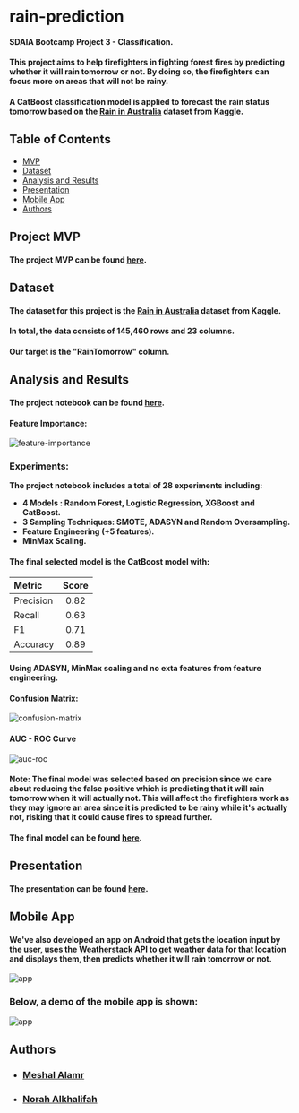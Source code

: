 # rain-prediction
#### SDAIA Bootcamp Project 3 - Classification.

#### This project aims to help firefighters in fighting forest fires by predicting whether it will rain tomorrow or not. By doing so, the firefighters can focus more on areas that will not be rainy.
#### A CatBoost classification model is applied to forecast the rain status tomorrow based on the [Rain in Australia](https://www.kaggle.com/jsphyg/weather-dataset-rattle-package) dataset from Kaggle.

## Table of Contents

- [MVP](#mvp)
- [Dataset](#dataset)
- [Analysis and Results](#project)
- [Presentation](#presentation)
- [Mobile App](#app)
- [Authors](#authors)


## Project MVP <a name="mvp" />
#### The project MVP can be found [here](https://github.com/MeshalAlamr/rain-prediction/tree/main/MVP).

## Dataset <a name="dataset" />

#### The dataset for this project is the [Rain in Australia](https://www.kaggle.com/jsphyg/weather-dataset-rattle-package) dataset from Kaggle.

#### In total, the data consists of 145,460 rows and 23 columns.
#### Our target is the "RainTomorrow" column.

## Analysis and Results <a name="project" />

#### The project notebook can be found [here](https://github.com/MeshalAlamr/rain-prediction/blob/main/rain-prediction.ipynb).

#### Feature Importance:

![feature-importance](https://user-images.githubusercontent.com/68873733/139589643-be3b8491-2f0f-4a4d-bc4d-36f7bf4186df.png)

### Experiments:
<b> The project notebook includes a total of 28 experiments including:
- 4 Models : Random Forest, Logistic Regression, XGBoost and CatBoost.
- 3 Sampling Techniques: SMOTE, ADASYN and Random Oversampling.
- Feature Engineering (+5 features).
- MinMax Scaling. </b>

#### The final selected model is the CatBoost model with:
| Metric | Score |
|:---|:---:|
| Precision | 0.82 |
| Recall | 0.63 |
| F1 | 0.71 |
| Accuracy | 0.89 |

#### Using ADASYN, MinMax scaling and no exta features from feature engineering. 
#### Confusion Matrix:

![confusion-matrix](https://user-images.githubusercontent.com/68873733/139589755-8d0d3c50-6106-4926-8b7e-855b6e5eb1d2.png)

#### AUC - ROC Curve

![auc-roc](https://user-images.githubusercontent.com/68873733/139589760-7ebeec8d-9033-4b85-843f-acce05924a94.png)

#### Note: The final model was selected based on precision since we care about reducing the false positive which is predicting that it will rain tomorrow when it will actually not. This will affect the firefighters work as they may ignore an area since it is predicted to be rainy while it's actually not, risking that it could cause fires to spread further.  
#### The final model can be found [here](https://github.com/MeshalAlamr/rain-prediction/tree/main/model).

## Presentation <a name="presentation" />
#### The presentation can be found [here](https://github.com/MeshalAlamr/rain-prediction/blob/main/final-presentation.pdf).

## Mobile App <a name="app"/>
#### We've also developed an app on Android that gets the location input by the user, uses the [Weatherstack](https://weatherstack.com/) API to get weather data for that location and displays them, then predicts whether it will rain tomorrow or not.

![app](https://user-images.githubusercontent.com/68873733/139590487-6b1366df-27bc-4d65-984c-fad811d03d91.png)

### Below, a demo of the mobile app is shown:
![app](https://user-images.githubusercontent.com/68873733/139590439-da122f5f-1e4e-4c7d-83c7-2a65ec7288c9.gif)

## Authors <a name="authors"/>
- ### [Meshal Alamr](https://github.com/MeshalAlamr)
- ### [Norah Alkhalifah](https://github.com/NorahAlkhalifah)
